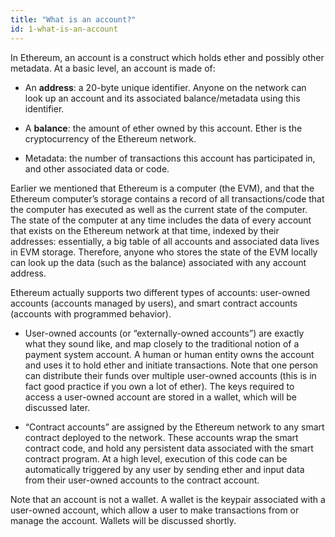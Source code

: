 ```yaml
---
title: "What is an account?"
id: 1-what-is-an-account
---
```


In Ethereum, an account is a construct which holds ether and possibly other metadata. At a basic level, an account is made of:

- An **address**: a 20-byte unique identifier. Anyone on the network can look up an account and its associated balance/metadata using this identifier.
- A **balance**: the amount of ether owned by this account. Ether is the cryptocurrency of the Ethereum network.

- Metadata: the number of transactions this account has participated in, and other associated data or code.

Earlier we mentioned that Ethereum is a computer (the EVM), and that the Ethereum computer’s storage contains a record of all transactions/code that the computer has executed as well as the current state of the computer. The state of the computer at any time includes the data of every account that exists on the Ethereum network at that time, indexed by their addresses: essentially, a big table of all accounts and associated data lives in EVM storage. Therefore, anyone who stores the state of the EVM locally can look up the data (such as the balance) associated with any account address.

Ethereum actually supports two different types of accounts: user-owned accounts (accounts managed by users), and smart contract accounts (accounts with programmed behavior).

- User-owned accounts (or “externally-owned accounts”) are exactly what they sound like, and map closely to the traditional notion of a payment system account. A human or human entity owns the account and uses it to hold ether and initiate transactions. Note that one person can distribute their funds over multiple user-owned accounts (this is in fact good practice if you own a lot of ether). The keys required to access a user-owned account are stored in a wallet, which will be discussed later.

- “Contract accounts” are assigned by the Ethereum network to any smart contract deployed to the network. These accounts wrap the smart contract code, and hold any persistent data associated with the smart contract program. At a high level, execution of this code can be automatically triggered by any user by sending ether and input data from their user-owned accounts to the contract account.

Note that an account is not a wallet. A wallet is the keypair associated with a user-owned account, which allow a user to make transactions from or manage the account. Wallets will be discussed shortly.
